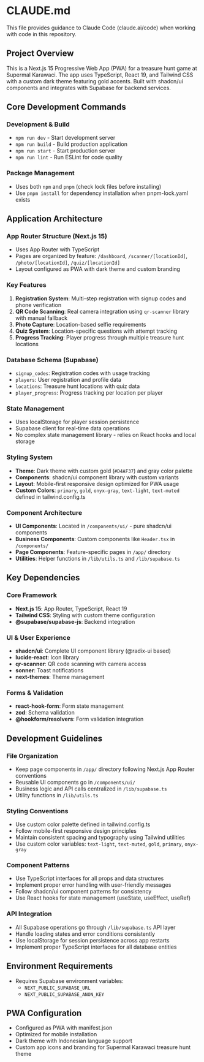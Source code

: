 # CLAUDE.md

This file provides guidance to Claude Code (claude.ai/code) when working with code in this repository.

## Project Overview

This is a Next.js 15 Progressive Web App (PWA) for a treasure hunt game at Supermal Karawaci. The app uses TypeScript, React 19, and Tailwind CSS with a custom dark theme featuring gold accents. Built with shadcn/ui components and integrates with Supabase for backend services.

## Core Development Commands

### Development & Build
- `npm run dev` - Start development server
- `npm run build` - Build production application  
- `npm run start` - Start production server
- `npm run lint` - Run ESLint for code quality

### Package Management
- Uses both `npm` and `pnpm` (check lock files before installing)
- Use `pnpm install` for dependency installation when pnpm-lock.yaml exists

## Application Architecture

### App Router Structure (Next.js 15)
- Uses App Router with TypeScript
- Pages are organized by feature: `/dashboard`, `/scanner/[locationId]`, `/photo/[locationId]`, `/quiz/[locationId]`
- Layout configured as PWA with dark theme and custom branding

### Key Features
1. **Registration System**: Multi-step registration with signup codes and phone verification
2. **QR Code Scanning**: Real camera integration using `qr-scanner` library with manual fallback
3. **Photo Capture**: Location-based selfie requirements 
4. **Quiz System**: Location-specific questions with attempt tracking
5. **Progress Tracking**: Player progress through multiple treasure hunt locations

### Database Schema (Supabase)
- `signup_codes`: Registration codes with usage tracking
- `players`: User registration and profile data
- `locations`: Treasure hunt locations with quiz data
- `player_progress`: Progress tracking per location per player

### State Management
- Uses localStorage for player session persistence
- Supabase client for real-time data operations
- No complex state management library - relies on React hooks and local storage

### Styling System
- **Theme**: Dark theme with custom gold (`#D4AF37`) and gray color palette
- **Components**: shadcn/ui component library with custom variants
- **Layout**: Mobile-first responsive design optimized for PWA usage
- **Custom Colors**: `primary`, `gold`, `onyx-gray`, `text-light`, `text-muted` defined in tailwind.config.ts

### Component Architecture
- **UI Components**: Located in `/components/ui/` - pure shadcn/ui components
- **Business Components**: Custom components like `Header.tsx` in `/components/`
- **Page Components**: Feature-specific pages in `/app/` directory
- **Utilities**: Helper functions in `/lib/utils.ts` and `/lib/supabase.ts`

## Key Dependencies

### Core Framework
- **Next.js 15**: App Router, TypeScript, React 19
- **Tailwind CSS**: Styling with custom theme configuration
- **@supabase/supabase-js**: Backend integration

### UI & User Experience  
- **shadcn/ui**: Complete UI component library (@radix-ui based)
- **lucide-react**: Icon library
- **qr-scanner**: QR code scanning with camera access
- **sonner**: Toast notifications
- **next-themes**: Theme management

### Forms & Validation
- **react-hook-form**: Form state management
- **zod**: Schema validation
- **@hookform/resolvers**: Form validation integration

## Development Guidelines

### File Organization
- Keep page components in `/app/` directory following Next.js App Router conventions
- Reusable UI components go in `/components/ui/`
- Business logic and API calls centralized in `/lib/supabase.ts`
- Utility functions in `/lib/utils.ts`

### Styling Conventions
- Use custom color palette defined in tailwind.config.ts
- Follow mobile-first responsive design principles
- Maintain consistent spacing and typography using Tailwind utilities
- Use custom color variables: `text-light`, `text-muted`, `gold`, `primary`, `onyx-gray`

### Component Patterns
- Use TypeScript interfaces for all props and data structures
- Implement proper error handling with user-friendly messages  
- Follow shadcn/ui component patterns for consistency
- Use React hooks for state management (useState, useEffect, useRef)

### API Integration
- All Supabase operations go through `/lib/supabase.ts` API layer
- Handle loading states and error conditions consistently
- Use localStorage for session persistence across app restarts
- Implement proper TypeScript interfaces for all database entities

## Environment Requirements
- Requires Supabase environment variables:
  - `NEXT_PUBLIC_SUPABASE_URL`
  - `NEXT_PUBLIC_SUPABASE_ANON_KEY`

## PWA Configuration
- Configured as PWA with manifest.json
- Optimized for mobile installation
- Dark theme with Indonesian language support
- Custom app icons and branding for Supermal Karawaci treasure hunt theme